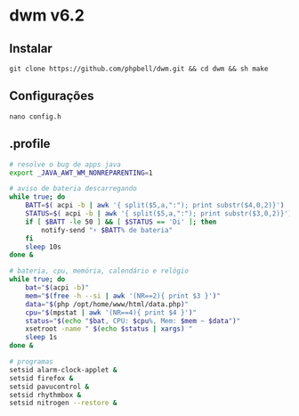 # dwm v6.2
## Instalar
    git clone https://github.com/phpbell/dwm.git && cd dwm && sh make

## Configurações
    nano config.h

## .profile

```bash
# resolve o bug de apps java
export _JAVA_AWT_WM_NONREPARENTING=1 

# aviso de bateria descarregando
while true; do
    BATT=$( acpi -b | awk '{ split($5,a,":"); print substr($4,0,2)}')
    STATUS=$( acpi -b | awk '{ split($5,a,":"); print substr($3,0,2)}')
    if [ $BATT -le 50 ] && [ $STATUS == 'Di' ]; then
        notify-send "⚡ $BATT% de bateria"
    fi
    sleep 10s
done &

# bateria, cpu, memória, calendário e relógio
while true; do
    bat="$(acpi -b)"
    mem="$(free -h --si | awk '(NR==2){ print $3 }')"
    data="$(php /opt/home/www/html/data.php)"
    cpu="$(mpstat | awk '(NR==4){ print $4 }')"
    status="$(echo "$bat, CPU: $cpu%, Mem: $mem ~ $data")"
    xsetroot -name " $(echo $status | xargs) "
    sleep 1s
done &

# programas
setsid alarm-clock-applet &
setsid firefox &
setsid pavucontrol &
setsid rhythmbox &
setsid nitrogen --restore &
```
